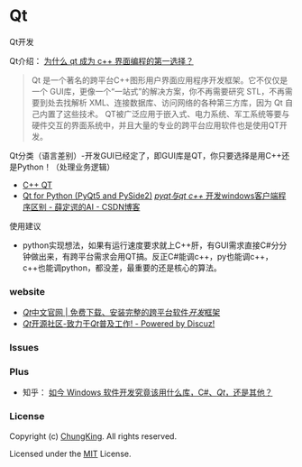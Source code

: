 # Qt
Qt开发

Qt介绍： [为什么 qt 成为 c++ 界面编程的第一选择？](https://www.cnblogs.com/findumars/p/8742662.html)
> Qt 是一个著名的跨平台C++图形用户界面应用程序开发框架。它不仅仅是一个 GUI库，更像一个“一站式”的解决方案，你不再需要研究 STL，不再需要到处去找解析 XML、连接数据库、访问网络的各种第三方库，因为 Qt 自己内置了这些技术。
> QT被广泛应用于嵌入式、电力系统、军工系统等要与硬件交互的界面系统中，并且大量的专业的跨平台应用软件也是使用QT开发。

Qt分类（语言差别）-开发GUI已经定了，即GUI库是QT，你只要选择是用C++还是Python！（处理业务逻辑）
* [C++ QT](c++QT.READEME.md)
* [Qt for Python (PyQt5 and PySide2)](QTForPython.READEME.md)
[*pyqt与qt* *c++* 开发windows客户端程序区别 - 薛定谔的AI - CSDN博客](https://blog.csdn.net/GeorgeAI/article/details/81044177)

使用建议
* python实现想法，如果有运行速度要求就上C++肝，有GUI需求直接C#分分钟做出来，有跨平台需求会用QT搞。反正C#能调c++，py也能调c++，c++也能调python，都没差，最重要的还是核心的算法。

### website

* [*Qt*中文官网 | 免费下载、安装完整的跨平台软件*开发*框架](https://www.qt.io/cn/)
* [*Qt*开源社区-致力于*Qt*普及工作! - Powered by Discuz!](http://www.qter.org/)
 

### Issues

### Plus
* 知乎： [如今 Windows 软件开发究竟该用什么库，C#、*Qt*，还是其他？](https://www.zhihu.com/question/24461881/answer/140104855)


### License

Copyright (c) [ChungKing](https://github.com/HuangCongQing/Qt). All rights reserved.

Licensed under the [MIT](./LICENSE) License.
